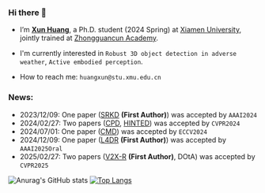 ### Hi there 👋
- I’m [**Xun Huang**](https://ylwhxht.github.io/), a Ph.D. student (2024 Spring) at [Xiamen University](https://www.xmu.edu.cn/), jointly trained at [Zhongguancun Academy](http://bjzgca.bjedu.cn:81).

- I'm currently interested in `Robust 3D object detection in adverse weather`, `Active embodied perception`.
- How to reach me: `huangxun@stu.xmu.edu.cn`
### News:
-   2023/12/09: One paper ([SRKD](https://xs.gupiaoq.com/citations?view_op=view_citation&hl=zh-CN&user=yiypcAgAAAAJ&citation_for_view=yiypcAgAAAAJ:YsMSGLbcyi4C) **(First Author)**) was accepted by `AAAI2024`
-   2024/02/27: Two papers ([CPD](https://xs.gupiaoq.com/citations?view_op=view_citation&hl=zh-CN&user=yiypcAgAAAAJ&citation_for_view=yiypcAgAAAAJ:W7OEmFMy1HYC), [HINTED](https://xs.gupiaoq.com/citations?view_op=view_citation&hl=zh-CN&user=yiypcAgAAAAJ&citation_for_view=yiypcAgAAAAJ:Y0pCki6q_DkC)) was accepted by `CVPR2024`
-   2024/07/01: One paper ([CMD](https://xs.gupiaoq.com/citations?view_op=view_citation&hl=zh-CN&user=yiypcAgAAAAJ&citation_for_view=yiypcAgAAAAJ:_FxGoFyzp5QC)) was accepted by `ECCV2024`
-   2024/12/09: One paper ([L4DR](https://xs.gupiaoq.com/citations?view_op=view_citation&hl=zh-CN&user=yiypcAgAAAAJ&citation_for_view=yiypcAgAAAAJ:eQOLeE2rZwMC)  **(First Author)**) was accepted by `AAAI2025Oral`
-   2025/02/27: Two papers ([V2X-R](https://xs.gupiaoq.com/citations?view_op=view_citation&hl=zh-CN&user=yiypcAgAAAAJ&citation_for_view=yiypcAgAAAAJ:LkGwnXOMwfcC)  **(First Author)**, DOtA) was accepted by `CVPR2025`

![Anurag's GitHub stats](https://github-readme-stats.vercel.app/api?username=ylwhxht&show_icons=true&theme=onedark) <a href="https://git.io/typing-svg"> ![Top Langs](https://github-readme-stats.vercel.app/api/top-langs/?username=ylwhxht&layout=compact&theme=tokyonight) 


